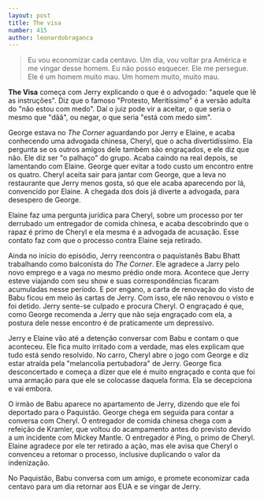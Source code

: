 ```yaml
---
layout: post
title: The visa
number: 415
author: leonardobraganca
---
```


> Eu vou economizar cada centavo. Um dia, vou voltar pra América e me vingar desse homem. Eu não posso esquecer. Ele me persegue. Ele é um homem muito mau. Um homem muito, muito mau.

**The Visa** começa com Jerry explicando o que é o advogado: "aquele que lê as instruções". Diz que o famoso "Protesto, Meritíssimo" é a versão adulta do "não estou com medo". Daí o juiz pode vir a aceitar, o que seria o mesmo que "dãã", ou negar, o que seria "está com medo sim".

George estava no *The Corner* aguardando por Jerry e Elaine, e acaba conhecendo uma advogada chinesa, Cheryl, que o acha divertidíssimo. Ela pergunta se os outros amigos dele também são engraçados, e ele diz que não. Ele diz ser "o palhaço" do grupo. Acaba caindo na real depois, se lamentando com Elaine. George quer evitar a todo custo um encontro entre os quatro. Cheryl aceita sair para jantar com George, que a leva no restaurante que Jerry menos gosta, só que ele acaba aparecendo por lá, convencido por Elaine. A chegada dos dois já diverte a advogada, para desespero de George.

Elaine faz uma pergunta jurídica para Cheryl, sobre um processo por ter derrubado um entregador de comida chinesa, e acaba descobrindo que o rapaz é primo de Cheryl e ela mesma é a advogada de acusação. Esse contato faz com que o processo contra Elaine seja retirado.

Ainda no início do episódio, Jerry reencontra o paquistanês Babu Bhatt trabalhando como balconista do *The Corner*. Ele agradece a Jarry pelo novo emprego e a vaga no mesmo prédio onde mora. Acontece que Jerry esteve viajando com seu show e suas correspondências ficaram acumuladas nesse período. E por engano, a carta de renovação do visto de Babu ficou em meio às cartas de Jerry. Com isso, ele não renovou o visto e foi detido. Jerry sente-se culpado e procura Cheryl. O engraçado é que, como George recomenda a Jerry que não seja engraçado com ela, a postura dele nesse encontro é de praticamente um depressivo.

Jerry e Elaine vão até a detenção conversar com Babu e contam o que aconteceu. Ele fica muito irritado com a verdade, mas eles explicam que tudo está sendo resolvido. No carro, Cheryl abre o jogo com George e diz estar atraída pela "melancolia pertubadora" de Jerry. George fica desconcertado e começa a dizer que ele é muito engraçado e conta que foi uma armação para que ele se colocasse daquela forma. Ela se decepciona e vai embora.

O irmão de Babu aparece no apartamento de Jerry, dizendo que ele foi deportado para o Paquistão. George chega em seguida para contar a conversa com Cheryl. O entregador de comida chinesa chega com a refeição de Kramler, que voltou do acampamento antes do previsto devido a um incidente com Mickey Mantle. O entregador é Ping, o primo de Cheryl. Elaine agradece por ele ter retirado a ação, mas ele avisa que Cheryl o convenceu a retomar o processo, inclusive duplicando o valor da indenização.

No Paquistão, Babu conversa com um amigo, e promete economizar cada centavo para um dia retornar aos EUA e se vingar de Jerry.